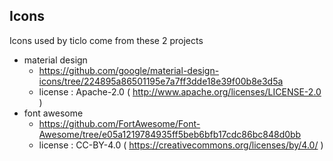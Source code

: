 ## Icons

Icons used by ticlo come from these 2 projects

* material design
  * https://github.com/google/material-design-icons/tree/224895a86501195e7a7ff3dde18e39f00b8e3d5a
  * license : Apache-2.0 ( http://www.apache.org/licenses/LICENSE-2.0 )
* font awesome
  * https://github.com/FortAwesome/Font-Awesome/tree/e05a1219784935ff5beb6bfb17cdc86bc848d0bb
  * license : CC-BY-4.0 ( https://creativecommons.org/licenses/by/4.0/ )